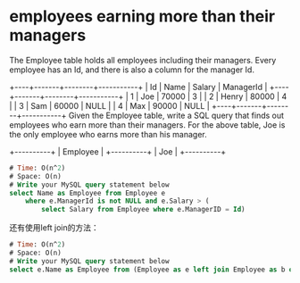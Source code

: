 # employees earning more than their managers

The Employee table holds all employees including their managers. Every employee has an Id, and there is also a column for the manager Id.

+----+-------+--------+-----------+
| Id | Name  | Salary | ManagerId |
+----+-------+--------+-----------+
| 1  | Joe   | 70000  | 3         |
| 2  | Henry | 80000  | 4         |
| 3  | Sam   | 60000  | NULL      |
| 4  | Max   | 90000  | NULL      |
+----+-------+--------+-----------+
Given the Employee table, write a SQL query that finds out employees who earn more than their managers. For the above table, Joe is the only employee who earns more than his manager.

+----------+
| Employee |
+----------+
| Joe      |
+----------+


```SQL
# Time: O(n^2)
# Space: O(n)
# Write your MySQL query statement below
select Name as Employee from Employee e
    where e.ManagerId is not NULL and e.Salary > (
        select Salary from Employee where e.ManagerID = Id)
```

还有使用left join的方法：

```SQL
# Time: O(n^2)
# Space: O(n)
# Write your MySQL query statement below
select e.Name as Employee from (Employee as e left join Employee as b on e.ManagerId = b.Id) where e.Salary > b.Salary
```
